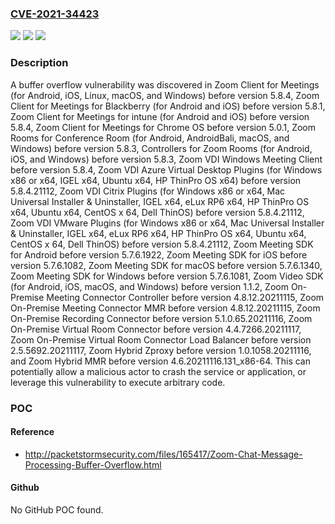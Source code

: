 ### [CVE-2021-34423](https://cve.mitre.org/cgi-bin/cvename.cgi?name=CVE-2021-34423)
![](https://img.shields.io/static/v1?label=Product&message=Zoom%20Hybrid%20MMR&color=blue)
![](https://img.shields.io/static/v1?label=Version&message=%3C%204.6.20211116.131_x86-64%20&color=brighgreen)
![](https://img.shields.io/static/v1?label=Vulnerability&message=Buffer%20Copy%20without%20Checking%20Size%20of%20Input%20('Classic%20Buffer%20Overflow')&color=brighgreen)

### Description

A buffer overflow vulnerability was discovered in Zoom Client for Meetings (for Android, iOS, Linux, macOS, and Windows) before version 5.8.4, Zoom Client for Meetings for Blackberry (for Android and iOS) before version 5.8.1, Zoom Client for Meetings for intune (for Android and iOS) before version 5.8.4, Zoom Client for Meetings for Chrome OS before version 5.0.1, Zoom Rooms for Conference Room (for Android, AndroidBali, macOS, and Windows) before version 5.8.3, Controllers for Zoom Rooms (for Android, iOS, and Windows) before version 5.8.3, Zoom VDI Windows Meeting Client before version 5.8.4, Zoom VDI Azure Virtual Desktop Plugins (for Windows x86 or x64, IGEL x64, Ubuntu x64, HP ThinPro OS x64) before version 5.8.4.21112, Zoom VDI Citrix Plugins (for Windows x86 or x64, Mac Universal Installer & Uninstaller, IGEL x64, eLux RP6 x64, HP ThinPro OS x64, Ubuntu x64, CentOS x 64, Dell ThinOS) before version 5.8.4.21112, Zoom VDI VMware Plugins (for Windows x86 or x64, Mac Universal Installer & Uninstaller, IGEL x64, eLux RP6 x64, HP ThinPro OS x64, Ubuntu x64, CentOS x 64, Dell ThinOS) before version 5.8.4.21112, Zoom Meeting SDK for Android before version 5.7.6.1922, Zoom Meeting SDK for iOS before version 5.7.6.1082, Zoom Meeting SDK for macOS before version 5.7.6.1340, Zoom Meeting SDK for Windows before version 5.7.6.1081, Zoom Video SDK (for Android, iOS, macOS, and Windows) before version 1.1.2, Zoom On-Premise Meeting Connector Controller before version 4.8.12.20211115, Zoom On-Premise Meeting Connector MMR before version 4.8.12.20211115, Zoom On-Premise Recording Connector before version 5.1.0.65.20211116, Zoom On-Premise Virtual Room Connector before version 4.4.7266.20211117, Zoom On-Premise Virtual Room Connector Load Balancer before version 2.5.5692.20211117, Zoom Hybrid Zproxy before version 1.0.1058.20211116, and Zoom Hybrid MMR before version 4.6.20211116.131_x86-64. This can potentially allow a malicious actor to crash the service or application, or leverage this vulnerability to execute arbitrary code.

### POC

#### Reference
- http://packetstormsecurity.com/files/165417/Zoom-Chat-Message-Processing-Buffer-Overflow.html

#### Github
No GitHub POC found.

